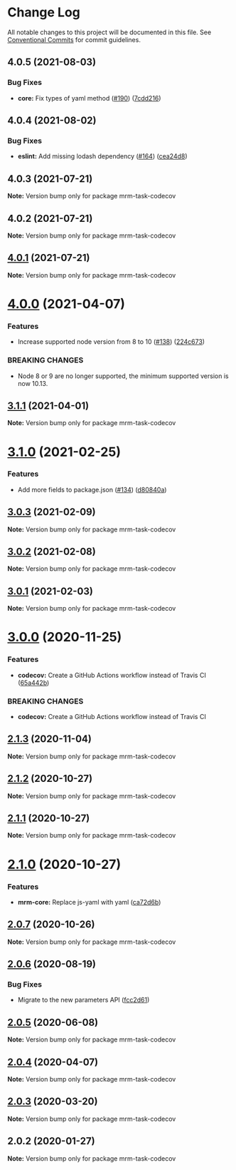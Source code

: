 # Change Log

All notable changes to this project will be documented in this file.
See [Conventional Commits](https://conventionalcommits.org) for commit guidelines.

## 4.0.5 (2021-08-03)


### Bug Fixes

* **core:** Fix types of yaml method ([#190](https://github.com/sapegin/mrm/issues/190)) ([7cdd216](https://github.com/sapegin/mrm/commit/7cdd216681155e44a3d17f4d734a2d6f91fede4c))





## 4.0.4 (2021-08-02)


### Bug Fixes

* **eslint:** Add missing lodash dependency ([#164](https://github.com/sapegin/mrm/issues/164)) ([cea24d8](https://github.com/sapegin/mrm/commit/cea24d80d031c835519db595a3da6a16556be28f))





## 4.0.3 (2021-07-21)

**Note:** Version bump only for package mrm-task-codecov





## 4.0.2 (2021-07-21)

**Note:** Version bump only for package mrm-task-codecov





## [4.0.1](https://github.com/sapegin/mrm/compare/mrm-task-codecov@4.0.0...mrm-task-codecov@4.0.1) (2021-07-21)

**Note:** Version bump only for package mrm-task-codecov





# [4.0.0](https://github.com/sapegin/mrm/compare/mrm-task-codecov@3.1.1...mrm-task-codecov@4.0.0) (2021-04-07)


### Features

* Increase supported node version from 8 to 10 ([#138](https://github.com/sapegin/mrm/issues/138)) ([224c673](https://github.com/sapegin/mrm/commit/224c67332ee71b9e275dbea1435cd9088852ff6f))


### BREAKING CHANGES

* Node 8 or 9 are no longer supported, the minimum supported version is now 10.13.





## [3.1.1](https://github.com/sapegin/mrm/compare/mrm-task-codecov@3.1.0...mrm-task-codecov@3.1.1) (2021-04-01)

**Note:** Version bump only for package mrm-task-codecov





# [3.1.0](https://github.com/sapegin/mrm/compare/mrm-task-codecov@3.0.3...mrm-task-codecov@3.1.0) (2021-02-25)


### Features

* Add more fields to package.json ([#134](https://github.com/sapegin/mrm/issues/134)) ([d80840a](https://github.com/sapegin/mrm/commit/d80840a5e771976ef38cdf8a3b535a412e1097f6))





## [3.0.3](https://github.com/sapegin/mrm/compare/mrm-task-codecov@3.0.2...mrm-task-codecov@3.0.3) (2021-02-09)

**Note:** Version bump only for package mrm-task-codecov





## [3.0.2](https://github.com/sapegin/mrm/compare/mrm-task-codecov@3.0.1...mrm-task-codecov@3.0.2) (2021-02-08)

**Note:** Version bump only for package mrm-task-codecov





## [3.0.1](https://github.com/sapegin/mrm/compare/mrm-task-codecov@3.0.0...mrm-task-codecov@3.0.1) (2021-02-03)

**Note:** Version bump only for package mrm-task-codecov





# [3.0.0](https://github.com/sapegin/mrm/compare/mrm-task-codecov@2.1.3...mrm-task-codecov@3.0.0) (2020-11-25)


### Features

* **codecov:** Create a GitHub Actions workflow instead of Travis CI ([65a442b](https://github.com/sapegin/mrm/commit/65a442b2ee654a1d63a08f4173a4185359714464))


### BREAKING CHANGES

* **codecov:** Create a GitHub Actions workflow instead of Travis CI





## [2.1.3](https://github.com/sapegin/mrm/compare/mrm-task-codecov@2.1.2...mrm-task-codecov@2.1.3) (2020-11-04)

**Note:** Version bump only for package mrm-task-codecov





## [2.1.2](https://github.com/sapegin/mrm/compare/mrm-task-codecov@2.1.1...mrm-task-codecov@2.1.2) (2020-10-27)

**Note:** Version bump only for package mrm-task-codecov





## [2.1.1](https://github.com/sapegin/mrm/compare/mrm-task-codecov@2.1.0...mrm-task-codecov@2.1.1) (2020-10-27)

**Note:** Version bump only for package mrm-task-codecov





# [2.1.0](https://github.com/sapegin/mrm/compare/mrm-task-codecov@2.0.7...mrm-task-codecov@2.1.0) (2020-10-27)


### Features

* **mrm-core:** Replace js-yaml with yaml ([ca72d6b](https://github.com/sapegin/mrm/commit/ca72d6b8fa94a627285db2454287e550985d1fc7))





## [2.0.7](https://github.com/sapegin/mrm/compare/mrm-task-codecov@2.0.6...mrm-task-codecov@2.0.7) (2020-10-26)

**Note:** Version bump only for package mrm-task-codecov





## [2.0.6](https://github.com/sapegin/mrm/compare/mrm-task-codecov@2.0.5...mrm-task-codecov@2.0.6) (2020-08-19)


### Bug Fixes

* Migrate to the new parameters API ([fcc2d61](https://github.com/sapegin/mrm/commit/fcc2d61be7ec720b0cd4c45e3cb65c6f543a45fb))





## [2.0.5](https://github.com/sapegin/mrm/compare/mrm-task-codecov@2.0.4...mrm-task-codecov@2.0.5) (2020-06-08)

**Note:** Version bump only for package mrm-task-codecov





## [2.0.4](https://github.com/sapegin/mrm/compare/mrm-task-codecov@2.0.3...mrm-task-codecov@2.0.4) (2020-04-07)

**Note:** Version bump only for package mrm-task-codecov





## [2.0.3](https://github.com/sapegin/mrm/compare/mrm-task-codecov@2.0.2...mrm-task-codecov@2.0.3) (2020-03-20)

**Note:** Version bump only for package mrm-task-codecov





## 2.0.2 (2020-01-27)

**Note:** Version bump only for package mrm-task-codecov
